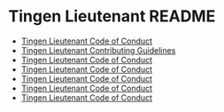 ﻿# Tingen Lieutenant README

* [Tingen Lieutenant Code of Conduct]()
* [Tingen Lieutenant Contributing Guidelines]()
* [Tingen Lieutenant Code of Conduct]()
* [Tingen Lieutenant Code of Conduct]()
* [Tingen Lieutenant Code of Conduct]()
* [Tingen Lieutenant Code of Conduct]()
* [Tingen Lieutenant Code of Conduct]()



